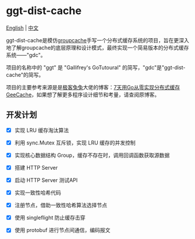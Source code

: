 # ggt-dist-cache
[English](README.md) | [中文](README_zh.md)

ggt-dist-cache是模仿[groupcache](https://github.com/golang/groupcache)手写一个分布式缓存系统的项目，旨在更深入地了解groupcache的底层原理和设计模式，最终实现一个简易版本的分布式缓存系统——"gdc"。

项目的名称中的 "ggt" 是 "Gallifrey's GoTutoural" 的简写，"gdc"是"ggt-dist-cache"的简写。

项目的主要参考来源是是[极客兔兔](https://geektutu.com/)大佬的博客：[7天用Go从零实现分布式缓存GeeCache](https://geektutu.com/post/geecache.html)，如果想了解更多程序设计细节和考量，请查阅原博客。

## 开发计划

- [x] 实现 LRU 缓存淘汰算法
- [x] 利用 sync.Mutex 互斥锁，实现 LRU 缓存的并发控制
- [x] 实现核心数据结构 Group，缓存不存在时，调用回调函数获取源数据
- [x] 搭建 HTTP Server
- [x] 启动 HTTP Server 测试API
- [x] 实现一致性哈希代码
- [x] 注册节点，借助一致性哈希算法选择节点
- [x] 使用 singleflight 防止缓存击穿
- [x] 使用 protobuf 进行节点间通信，编码报文

